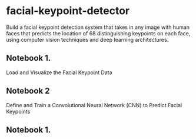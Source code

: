 # facial-keypoint-detector
Build a facial keypoint detection system that takes in any image with human faces that predicts the location of 68 distinguishing keypoints on each face, using computer vision techniques and deep learning architectures.


## Notebook 1.
Load and Visualize the Facial Keypoint Data

## Notebook 2
Define and Train a Convolutional Neural Network (CNN) to Predict Facial Keypoints

## Notebook 1.
